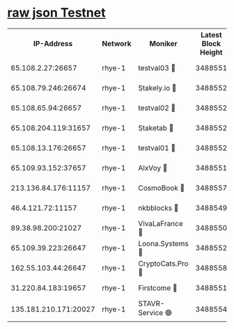 
[raw json Testnet](https://rpc-check.quickt.stavr.tech/quickt/rpc-quickt-result.json)
=


<table><tr><th>IP-Address</th><th>Network</th><th>Moniker</th><th>Latest Block Height</th><th>Earliest Block Height</th><th>Catching Up</th><th>Tx Index</th><th>Voting Power</th><th>Scan Time</th></tr><tr><td>65.108.2.27:26657</td><td>rhye-1</td><td>testval03 🔴</td><td>3488551</td><td>1</td><td>False</td><td>on</td><td>5002050</td><td>2023-12-06T19:51:43.654127346UTC</td></tr><tr><td>65.108.79.246:26674</td><td>rhye-1</td><td>Stakely.io 🔴</td><td>3488552</td><td>1</td><td>False</td><td>on</td><td>10</td><td>2023-12-06T19:51:46.146786742UTC</td></tr><tr><td>65.108.65.94:26657</td><td>rhye-1</td><td>testval02 🔴</td><td>3488552</td><td>1</td><td>False</td><td>on</td><td>5002050</td><td>2023-12-06T19:51:46.538051776UTC</td></tr><tr><td>65.108.204.119:31657</td><td>rhye-1</td><td>Staketab 🔴</td><td>3488552</td><td>1</td><td>False</td><td>on</td><td>9900</td><td>2023-12-06T19:51:49.407174080UTC</td></tr><tr><td>65.108.13.176:26657</td><td>rhye-1</td><td>testval01 🔴</td><td>3488552</td><td>1</td><td>False</td><td>on</td><td>9582010</td><td>2023-12-06T19:51:49.834864622UTC</td></tr><tr><td>65.109.93.152:37657</td><td>rhye-1</td><td>AlxVoy 🔴</td><td>3488551</td><td>433101</td><td>False</td><td>on</td><td>92921</td><td>2023-12-06T19:51:40.951188055UTC</td></tr><tr><td>213.136.84.176:11157</td><td>rhye-1</td><td>CosmoBook 🔴</td><td>3488557</td><td>1674001</td><td>False</td><td>off</td><td>1528057</td><td>2023-12-06T19:52:15.138518804UTC</td></tr><tr><td>46.4.121.72:11157</td><td>rhye-1</td><td>nkbblocks 🔴</td><td>3488549</td><td>1781001</td><td>False</td><td>on</td><td>81901</td><td>2023-12-06T19:51:32.101806602UTC</td></tr><tr><td>89.38.98.200:21027</td><td>rhye-1</td><td>VivaLaFrance 🔴</td><td>3488550</td><td>2863001</td><td>False</td><td>off</td><td>10000</td><td>2023-12-06T19:51:38.555457316UTC</td></tr><tr><td>65.109.39.223:26647</td><td>rhye-1</td><td>Loona.Systems 🔴</td><td>3488552</td><td>3287001</td><td>False</td><td>off</td><td>9949</td><td>2023-12-06T19:51:48.987828709UTC</td></tr><tr><td>162.55.103.44:26647</td><td>rhye-1</td><td>CryptoCats.Pro 🔴</td><td>3488558</td><td>3287001</td><td>False</td><td>off</td><td>9999</td><td>2023-12-06T19:52:19.478801565UTC</td></tr><tr><td>31.220.84.183:19657</td><td>rhye-1</td><td>Firstcome 🔴</td><td>3488551</td><td>3395933</td><td>False</td><td>off</td><td>732206</td><td>2023-12-06T19:51:43.298044637UTC</td></tr><tr><td>135.181.210.171:20027</td><td>rhye-1</td><td>STAVR-Service 🟢</td><td>3488554</td><td>3487501</td><td>False</td><td>on</td><td>0</td><td>2023-12-06T19:51:58.410614643UTC</td></tr></table>
